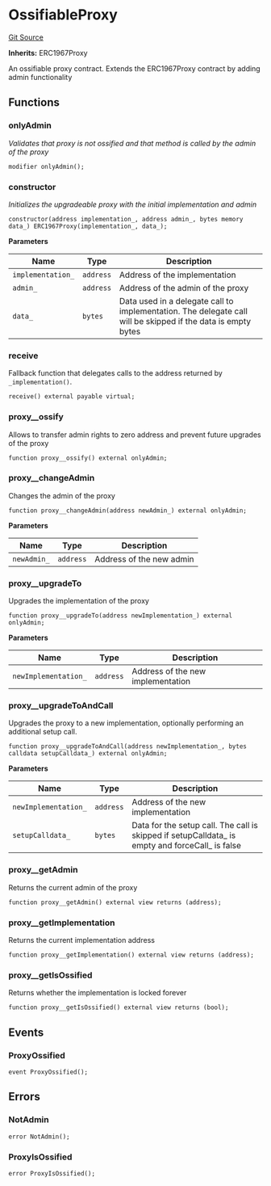 # OssifiableProxy
[Git Source](https://github.com/lidofinance/community-staking-module/blob/49f6937ff74cffecb74206f771c12be0e9e28448/src/lib/proxy/OssifiableProxy.sol)

**Inherits:**
ERC1967Proxy

An ossifiable proxy contract. Extends the ERC1967Proxy contract by
adding admin functionality


## Functions
### onlyAdmin

*Validates that proxy is not ossified and that method is called by the admin
of the proxy*


```solidity
modifier onlyAdmin();
```

### constructor

*Initializes the upgradeable proxy with the initial implementation and admin*


```solidity
constructor(address implementation_, address admin_, bytes memory data_) ERC1967Proxy(implementation_, data_);
```
**Parameters**

|Name|Type|Description|
|----|----|-----------|
|`implementation_`|`address`|Address of the implementation|
|`admin_`|`address`|Address of the admin of the proxy|
|`data_`|`bytes`|Data used in a delegate call to implementation. The delegate call will be skipped if the data is empty bytes|


### receive

Fallback function that delegates calls to the address returned by `_implementation()`.


```solidity
receive() external payable virtual;
```

### proxy__ossify

Allows to transfer admin rights to zero address and prevent future
upgrades of the proxy


```solidity
function proxy__ossify() external onlyAdmin;
```

### proxy__changeAdmin

Changes the admin of the proxy


```solidity
function proxy__changeAdmin(address newAdmin_) external onlyAdmin;
```
**Parameters**

|Name|Type|Description|
|----|----|-----------|
|`newAdmin_`|`address`|Address of the new admin|


### proxy__upgradeTo

Upgrades the implementation of the proxy


```solidity
function proxy__upgradeTo(address newImplementation_) external onlyAdmin;
```
**Parameters**

|Name|Type|Description|
|----|----|-----------|
|`newImplementation_`|`address`|Address of the new implementation|


### proxy__upgradeToAndCall

Upgrades the proxy to a new implementation, optionally performing an additional
setup call.


```solidity
function proxy__upgradeToAndCall(address newImplementation_, bytes calldata setupCalldata_) external onlyAdmin;
```
**Parameters**

|Name|Type|Description|
|----|----|-----------|
|`newImplementation_`|`address`|Address of the new implementation|
|`setupCalldata_`|`bytes`|Data for the setup call. The call is skipped if setupCalldata_ is empty and forceCall_ is false|


### proxy__getAdmin

Returns the current admin of the proxy


```solidity
function proxy__getAdmin() external view returns (address);
```

### proxy__getImplementation

Returns the current implementation address


```solidity
function proxy__getImplementation() external view returns (address);
```

### proxy__getIsOssified

Returns whether the implementation is locked forever


```solidity
function proxy__getIsOssified() external view returns (bool);
```

## Events
### ProxyOssified

```solidity
event ProxyOssified();
```

## Errors
### NotAdmin

```solidity
error NotAdmin();
```

### ProxyIsOssified

```solidity
error ProxyIsOssified();
```


